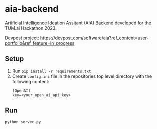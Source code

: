 # aia-backend
Artificial Intelligence Ideation Assitant (AIA) Backend developed for the TUM.ai Hackathon 2023.

Devpost project: https://devpost.com/software/aia?ref_content=user-portfolio&ref_feature=in_progress

## Setup
 1. Run `pip install -r requirements.txt`
 2. Create `config.ini` file in the repositories top level directory with the following content: 
    ```
    [OpenAI]
    key=<your_open_ai_api_key>
    ```
## Run
`python server.py`
